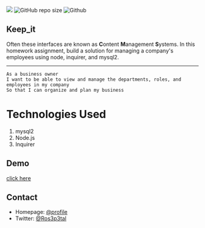 ![](https://img.shields.io/badge/Employee-start-181717?style=social&logo=mysql2)
![GitHub repo size](https://img.shields.io/github/repo-size/Kathleen-Y/12-Keep_it?logo=github)
![Github](https://img.shields.io/badge/Tracker-start-181717?style=plastic&logo=nodemon)

## Keep_it
 Often these interfaces are known as **C**ontent **M**anagement **S**ystems. In this homework assignment, 
 build a solution for managing a company's employees using node, inquirer, and mysql2.
<hr >

```
As a business owner
I want to be able to view and manage the departments, roles, and employees in my company
So that I can organize and plan my business
```

# Technologies Used
1. mysql2
2. Node.js
2. Inquirer

## Demo
[click here](https://employeetr.herokuapp.com/)

## Contact
* Homepage: [@profile](https://github.com/Kathleen-Y)
* Twitter: [@Ros3p3tal](https://twitter.com/Ros3p3tal)
